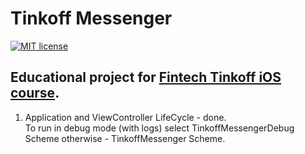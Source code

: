 # Tinkoff Messenger

[![MIT license](https://img.shields.io/badge/license-MIT-blue.svg)](https://github.com/komour/TinkoffMessenger/blob/master/LICENSE)

## Educational project for [Fintech Tinkoff iOS course](https://fintech.tinkoff.ru/study/fintech/ios/).

1. Application and ViewController LifeCycle - done.  
To run in debug mode (with logs) select TinkoffMessengerDebug Scheme otherwise - TinkoffMessenger Scheme.